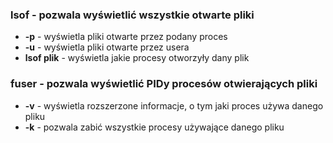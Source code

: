 ### lsof - pozwala wyświetlić wszystkie otwarte pliki

- **-p** - wyświetla pliki otwarte przez podany proces
- **-u** - wyświetla pliki otwarte przez usera
- **lsof plik** - wyświetla jakie procesy otworzyły dany plik

### fuser - pozwala wyświetlić PIDy procesów otwierających pliki

- **-v** - wyświetla rozszerzone informacje, o tym jaki proces używa danego pliku
- **-k** - pozwala zabić wszystkie procesy używające danego pliku
